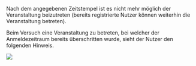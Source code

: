 <!--
 * @file setting_RegistrationPeriodEnd_RegistrationPeriodEndDesc_de.md
 *
 * @author Till Uhlig <till.uhlig@student.uni-halle.de>
 * @date 2016
-->

Nach dem angegebenen Zeitstempel ist es nicht mehr möglich der Veranstaltung beizutreten (bereits registrierte Nutzer können weiterhin die Veranstaltung betreten).

Beim Versuch eine Veranstaltung zu betreten, bei welcher der Anmeldezeitraum bereits überschritten wurde, sieht der Nutzer den folgenden Hinweis.

![](periodExpiredA.png)